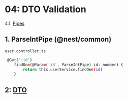 # 04: DTO Validation
4.1. [Pipes](https://docs.nestjs.com/pipes)
## 1. ParseIntPipe (@nest/common)
`user.controller.ts`
```bash
 @Get(':id')
    findOne(@Param('id', ParseIntPipe) id: number) {
        return this.userService.findOne(id)
    }
```
## 2: [DTO](https://docs.nestjs.com/controllers#request-payloads)

